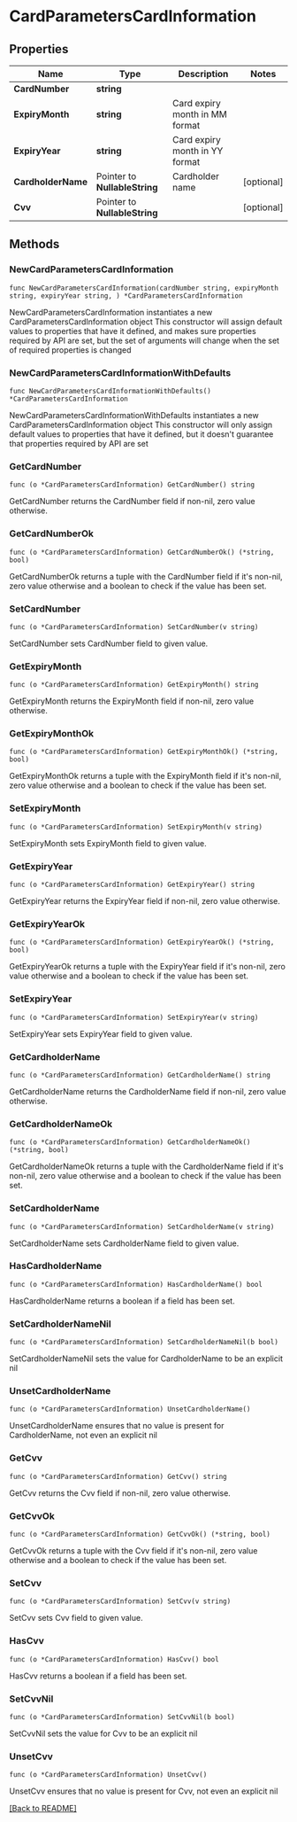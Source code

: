 # CardParametersCardInformation

## Properties

Name | Type | Description | Notes
------------ | ------------- | ------------- | -------------
**CardNumber** | **string** |  | 
**ExpiryMonth** | **string** | Card expiry month in MM format | 
**ExpiryYear** | **string** | Card expiry month in YY format | 
**CardholderName** | Pointer to **NullableString** | Cardholder name | [optional] 
**Cvv** | Pointer to **NullableString** |  | [optional] 

## Methods

### NewCardParametersCardInformation

`func NewCardParametersCardInformation(cardNumber string, expiryMonth string, expiryYear string, ) *CardParametersCardInformation`

NewCardParametersCardInformation instantiates a new CardParametersCardInformation object
This constructor will assign default values to properties that have it defined,
and makes sure properties required by API are set, but the set of arguments
will change when the set of required properties is changed

### NewCardParametersCardInformationWithDefaults

`func NewCardParametersCardInformationWithDefaults() *CardParametersCardInformation`

NewCardParametersCardInformationWithDefaults instantiates a new CardParametersCardInformation object
This constructor will only assign default values to properties that have it defined,
but it doesn't guarantee that properties required by API are set

### GetCardNumber

`func (o *CardParametersCardInformation) GetCardNumber() string`

GetCardNumber returns the CardNumber field if non-nil, zero value otherwise.

### GetCardNumberOk

`func (o *CardParametersCardInformation) GetCardNumberOk() (*string, bool)`

GetCardNumberOk returns a tuple with the CardNumber field if it's non-nil, zero value otherwise
and a boolean to check if the value has been set.

### SetCardNumber

`func (o *CardParametersCardInformation) SetCardNumber(v string)`

SetCardNumber sets CardNumber field to given value.


### GetExpiryMonth

`func (o *CardParametersCardInformation) GetExpiryMonth() string`

GetExpiryMonth returns the ExpiryMonth field if non-nil, zero value otherwise.

### GetExpiryMonthOk

`func (o *CardParametersCardInformation) GetExpiryMonthOk() (*string, bool)`

GetExpiryMonthOk returns a tuple with the ExpiryMonth field if it's non-nil, zero value otherwise
and a boolean to check if the value has been set.

### SetExpiryMonth

`func (o *CardParametersCardInformation) SetExpiryMonth(v string)`

SetExpiryMonth sets ExpiryMonth field to given value.


### GetExpiryYear

`func (o *CardParametersCardInformation) GetExpiryYear() string`

GetExpiryYear returns the ExpiryYear field if non-nil, zero value otherwise.

### GetExpiryYearOk

`func (o *CardParametersCardInformation) GetExpiryYearOk() (*string, bool)`

GetExpiryYearOk returns a tuple with the ExpiryYear field if it's non-nil, zero value otherwise
and a boolean to check if the value has been set.

### SetExpiryYear

`func (o *CardParametersCardInformation) SetExpiryYear(v string)`

SetExpiryYear sets ExpiryYear field to given value.


### GetCardholderName

`func (o *CardParametersCardInformation) GetCardholderName() string`

GetCardholderName returns the CardholderName field if non-nil, zero value otherwise.

### GetCardholderNameOk

`func (o *CardParametersCardInformation) GetCardholderNameOk() (*string, bool)`

GetCardholderNameOk returns a tuple with the CardholderName field if it's non-nil, zero value otherwise
and a boolean to check if the value has been set.

### SetCardholderName

`func (o *CardParametersCardInformation) SetCardholderName(v string)`

SetCardholderName sets CardholderName field to given value.

### HasCardholderName

`func (o *CardParametersCardInformation) HasCardholderName() bool`

HasCardholderName returns a boolean if a field has been set.

### SetCardholderNameNil

`func (o *CardParametersCardInformation) SetCardholderNameNil(b bool)`

 SetCardholderNameNil sets the value for CardholderName to be an explicit nil

### UnsetCardholderName
`func (o *CardParametersCardInformation) UnsetCardholderName()`

UnsetCardholderName ensures that no value is present for CardholderName, not even an explicit nil
### GetCvv

`func (o *CardParametersCardInformation) GetCvv() string`

GetCvv returns the Cvv field if non-nil, zero value otherwise.

### GetCvvOk

`func (o *CardParametersCardInformation) GetCvvOk() (*string, bool)`

GetCvvOk returns a tuple with the Cvv field if it's non-nil, zero value otherwise
and a boolean to check if the value has been set.

### SetCvv

`func (o *CardParametersCardInformation) SetCvv(v string)`

SetCvv sets Cvv field to given value.

### HasCvv

`func (o *CardParametersCardInformation) HasCvv() bool`

HasCvv returns a boolean if a field has been set.

### SetCvvNil

`func (o *CardParametersCardInformation) SetCvvNil(b bool)`

 SetCvvNil sets the value for Cvv to be an explicit nil

### UnsetCvv
`func (o *CardParametersCardInformation) UnsetCvv()`

UnsetCvv ensures that no value is present for Cvv, not even an explicit nil

[[Back to README]](../../README.md)


